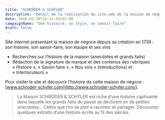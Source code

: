 ```yaml
---
title: "SCHRÖDER & SCHŸLER"
description: "Détail de la réalisation du site web de la maison de négoce SCHRÖDER et SCHŸLER"
date: 2018-02-28T15:11:43+01:00
campaignName: "Une histoire, un style, un savoir-faire"
draft: false
---
```


Site internet présentant la maison de négoce depuis sa création en 1739 : son histoire, son savoir-faire, son équipe et ses vins

- Recherches sur l’histoire de la maison (anecdotes et grands faits)
- Rédaction de la signature de marque et des contenus des rubriques « Histoire », « Savoir-faire », « Nos vins » (introductions) et « Interlocuteurs »

Pour visiter le site et découvrir l’histoire de cette maison de négoce : [www.schroder-schyler.com](http://www.schroder-schyler.com/).

> La Maison SCHRÖDER & SCHŸLER est riche d’une histoire captivante dans laquelle les grands faits du passé se déclinent en de petites anecdotes… Celles que l’on se plait à raconter et partager. Découvrez quelques extraits d’une histoire écrite au fil des siècles.
